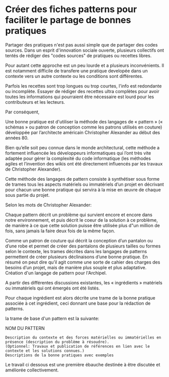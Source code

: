 # Créer des fiches patterns pour faciliter le partage de bonnes pratiques

Partager des pratiques n'est pas aussi simple que de partager des codes sources. Dans un esprit d'innovation sociale ouverte, plusieurs collectifs ont tentés de rédiger des "codes sources" de pratiques ou recettes libres. 

Pour autant cette approche est un peu lourde et a plusieurs inconvénients. Il est notamment difficile de transfere une pratique developée dans un contexte vers un autre contexte ou les conditions sont différentes.

Parfois les recettes sont trop longues ou trop courtes, l'info est redondante ou incomplète. Essayer de rédiger des recettes ultra complètes pour avoir toutes les informations qui pourraient être nécessaire est lourd pour les contributeurs et les lecteurs.

Par conséquent, 

Une bonne pratique est d'utiliser la méthode des langages de « pattern » (« schémas » ou patron de conception comme les patrons utilisés en couture) développée par l’architecte américain Christopher Alexander au début des années 80.

Bien qu’elle soit peu connue dans le monde architectural, cette méthode a fortement influencée les développeurs informatiques qui l’ont très vite adaptée pour gérer la complexité du code informatique (les méthodes agiles et l’invention des wikis ont été directement influencés par les travaux de Christopher Alexander).

Cette méthode des langages de pattern consiste à synthétiser sous forme de trames tous les aspects matériels ou immatériels d’un projet en décrivant pour chacun une bonne pratique qui servira à la mise en œuvre de chaque sous partie du projet.

Selon les mots de Christopher Alexander:

Chaque pattern décrit un problème qui survient encore et encore dans notre environnement, et puis décrit le coeur de la solution à ce problème, de manière à ce que cette solution puisse être utilisée plus d"un million de fois, sans jamais la faire deux fois de la même façon.

Comme un patron de couture qui décrit la conception d’un pantalon ou d’une robe et permet de créer des pantalons de plusieurs tailles ou formes selon le contexte, les trames décrites dans les langages de patterns permettent de créer plusieurs déclinaisons d’une bonne pratique. En résumé on peut dire qu’il agit comme une sorte de cahier des charges des besoins d’un projet, mais de manière plus souple et plus adaptative.
Création d'un langage de pattern pour l'Archipel.

A partir des différentes discussions existantes, les « ingrédients » matériels ou immatériels qui ont émergés ont été listés.

Pour chaque ingrédient est alors décrite une trame de la bonne pratique associée à cet ingrédient, ceci donnant une base pour la rédaction de patterns.

la trame de base d'un pattern est la suivante:

NOM DU PATTERN

    Description du contexte et des forces matérielles ou immatérielles en présence (description du problème à résoudre).
    (Optionnel: Travaux et publication de références en lien avec le contexte et les solutions connues.)
    Descriptions de la bonne pratiques avec exemples

Le travail ci dessous est une première ébauche destinée à être discutée et améliorée collectivement.
